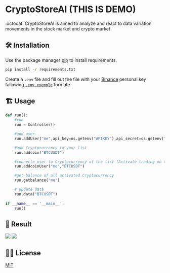 #  CryptoStoreAI (THIS IS DEMO)

:octocat: CryptoStoreAI is aimed to analyze and react to data variation movements in the stock market and crypto market

## :hammer_and_wrench: Installation 

Use the package manager [pip](https://pip.pypa.io/en/stable/) to install requirements.

```bash
pip install -r requirements.txt
```
Create a `.env` file and fill out the file with your  [Binance](https://www.binance.com/en) personal key fallowing  [`.env.exemple`](https://github.com/chenak-a/CryptoStoreAI/blob/main/.env.exemple) formate



## :building_construction: Usage

```python
def run():
    #run
    run = Controller()

    #add user
    run.addUser("me",api_key=os.getenv("APIKEY"),api_secret=os.getenv("APISEC"))

    #add Cryptocurrency to your list
    run.addcoin("BTCUSDT")

    #connecte user to Cryptocurrency of the list (Activate trading on this Cryptocurrency)
    run.addcoinUser("me","BTCUSDT")

    #get balance of all activated Cryptocurrency
    run.getbalance("me")

    # update data
    run.data("BTCUSDT")
    
if __name__ == '__main__':
    run()
```
## :tada: Result

![](https://gateway.pinata.cloud/ipfs/QmdSntAwxj5UBU4HJtPCLoxqDhGjssDLEkESGWhV42Bz2K)
![](http://i.imgur.com/Ssfp7.gif)


## :pirate_flag: License
[MIT](https://choosealicense.com/licenses/mit/)

